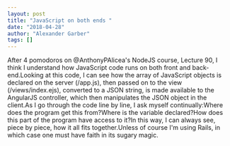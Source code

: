 ```yaml
---
layout: post
title: "JavaScript on both ends "
date: "2018-04-28"
author: "Alexander Garber"
tags: []
---
```


After 4 pomodoros on @AnthonyPAlicea's NodeJS course, Lecture 90, I think I understand how JavaScript code runs on both front and back-end.Looking at this code, I can see how the array of JavaScript objects is declared on the server (/app.js), then passed on to the view (/views/index.ejs), converted to a JSON string, is made available to the AngularJS controller, which then manipulates the JSON object in the client.As I go through the code line by line, I ask myself continually:Where does the program get this from?Where is the variable declared?How does this part of the program have access to it?In this way, I can always see, piece by piece, how it all fits together.Unless of course I'm using Rails, in which case one must have faith in its sugary magic.